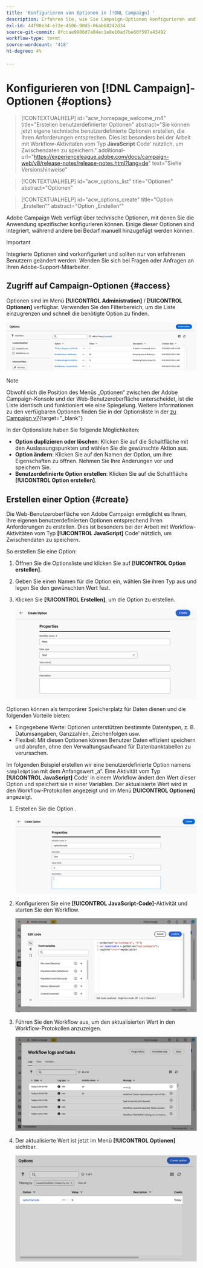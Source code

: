 ```yaml
---
title: 'Konfigurieren von Optionen in [!DNL Campaign] '
description: Erfahren Sie, wie Sie Campaign-Optionen konfigurieren und Ihre eigenen benutzerdefinierten Optionen erstellen.
exl-id: 44f90e34-e72e-4506-90d5-06ab68242d34
source-git-commit: 8fccae9906d7a04ec1e8e10ad7be60f597a43492
workflow-type: tm+mt
source-wordcount: '418'
ht-degree: 4%

---
```


# Konfigurieren von [!DNL Campaign]-Optionen {#options}

>[!CONTEXTUALHELP]
>id="acw_homepage_welcome_rn4"
>title="Erstellen benutzerdefinierter Optionen"
>abstract="Sie können jetzt eigene technische benutzerdefinierte Optionen erstellen, die Ihren Anforderungen entsprechen. Dies ist besonders bei der Arbeit mit Workflow-Aktivitäten vom Typ **JavaScript** Code&#39; nützlich, um Zwischendaten zu speichern."
>additional-url="https://experienceleague.adobe.com/docs/campaign-web/v8/release-notes/release-notes.html?lang=de" text="Siehe Versionshinweise"

>[!CONTEXTUALHELP]
>id="acw_options_list"
>title="Optionen"
>abstract="Optionen"

>[!CONTEXTUALHELP]
>id="acw_options_create"
>title="Option „Erstellen“"
>abstract="Option „Erstellen“"

Adobe Campaign Web verfügt über technische Optionen, mit denen Sie die Anwendung spezifischer konfigurieren können. Einige dieser Optionen sind integriert, während andere bei Bedarf manuell hinzugefügt werden können.

>[!IMPORTANT]
>
>Integrierte Optionen sind vorkonfiguriert und sollten nur von erfahrenen Benutzern geändert werden. Wenden Sie sich bei Fragen oder Anfragen an Ihren Adobe-Support-Mitarbeiter.

## Zugriff auf Campaign-Optionen {#access}

Optionen sind im Menü **[!UICONTROL Administration]** / **[!UICONTROL Optionen]** verfügbar. Verwenden Sie den Filterbereich, um die Liste einzugrenzen und schnell die benötigte Option zu finden.

![](assets/options-list.png)

>[!NOTE]
>
>Obwohl sich die Position des Menüs „Optionen“ zwischen der Adobe Campaign-Konsole und der Web-Benutzeroberfläche unterscheidet, ist die Liste identisch und funktioniert wie eine Spiegelung. Weitere Informationen zu den verfügbaren Optionen finden Sie in der Optionsliste in der [ zu Campaign v7](https://experienceleague.adobe.com/de/docs/campaign-classic/using/installing-campaign-classic/appendices/configuring-campaign-options){target="_blank"}

In der Optionsliste haben Sie folgende Möglichkeiten:

* **Option duplizieren oder löschen**: Klicken Sie auf die Schaltfläche mit den Auslassungspunkten und wählen Sie die gewünschte Aktion aus.
* **Option ändern**: Klicken Sie auf den Namen der Option, um ihre Eigenschaften zu öffnen. Nehmen Sie Ihre Änderungen vor und speichern Sie.
* **Benutzerdefinierte Option erstellen**: Klicken Sie auf die Schaltfläche **[!UICONTROL Option erstellen]**.

## Erstellen einer Option {#create}

Die Web-Benutzeroberfläche von Adobe Campaign ermöglicht es Ihnen, Ihre eigenen benutzerdefinierten Optionen entsprechend Ihren Anforderungen zu erstellen. Dies ist besonders bei der Arbeit mit Workflow-Aktivitäten vom Typ **[!UICONTROL JavaScript]** Code&#39; nützlich, um Zwischendaten zu speichern.

So erstellen Sie eine Option:

1. Öffnen Sie die Optionsliste und klicken Sie auf **[!UICONTROL Option erstellen]**.
1. Geben Sie einen Namen für die Option ein, wählen Sie ihren Typ aus und legen Sie den gewünschten Wert fest.
1. Klicken Sie **[!UICONTROL Erstellen]**, um die Option zu erstellen.

   ![](assets/options-create.png)

Optionen können als temporärer Speicherplatz für Daten dienen und die folgenden Vorteile bieten:

* Eingegebene Werte: Optionen unterstützen bestimmte Datentypen, z. B. Datumsangaben, Ganzzahlen, Zeichenfolgen usw.
* Flexibel: Mit diesen Optionen können Benutzer Daten effizient speichern und abrufen, ohne den Verwaltungsaufwand für Datenbanktabellen zu verursachen.

Im folgenden Beispiel erstellen wir eine benutzerdefinierte Option namens `sampleOption` mit dem Anfangswert „a“. Eine Aktivität vom Typ **[!UICONTROL JavaScript]** Code&#39; in einem Workflow ändert den Wert dieser Option und speichert sie in einer Variablen. Der aktualisierte Wert wird in den Workflow-Protokollen angezeigt und im Menü **[!UICONTROL Optionen]** angezeigt.

1. Erstellen Sie die Option .

   ![](assets/options-sample-create.png)

1. Konfigurieren Sie eine **[!UICONTROL JavaScript-Code]**-Aktivität und starten Sie den Workflow.

   ![](assets/options-sample-javascript.png)

1. Führen Sie den Workflow aus, um den aktualisierten Wert in den Workflow-Protokollen anzuzeigen.

   ![](assets/options-sample-logs.png)

1. Der aktualisierte Wert ist jetzt im Menü **[!UICONTROL Optionen]** sichtbar.

   ![](assets/options-sample-updated.png)
